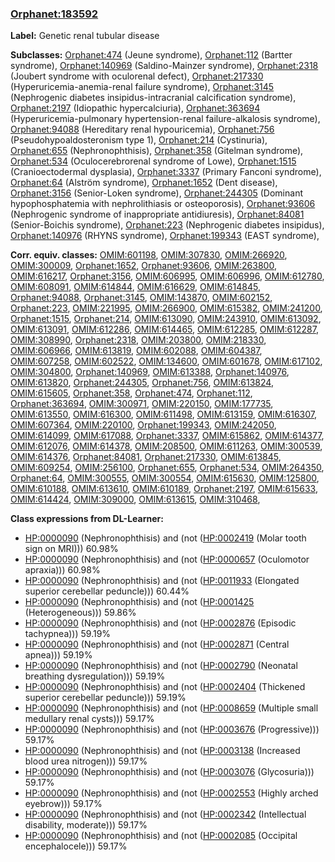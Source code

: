 
### [Orphanet:183592](http://www.orpha.net/ORDO/Orphanet_183592)
**Label:** Genetic renal tubular disease

**Subclasses:** [Orphanet:474](http://www.orpha.net/ORDO/Orphanet_474) (Jeune syndrome), [Orphanet:112](http://www.orpha.net/ORDO/Orphanet_112) (Bartter syndrome), [Orphanet:140969](http://www.orpha.net/ORDO/Orphanet_140969) (Saldino-Mainzer syndrome), [Orphanet:2318](http://www.orpha.net/ORDO/Orphanet_2318) (Joubert syndrome with oculorenal defect), [Orphanet:217330](http://www.orpha.net/ORDO/Orphanet_217330) (Hyperuricemia-anemia-renal failure syndrome), [Orphanet:3145](http://www.orpha.net/ORDO/Orphanet_3145) (Nephrogenic diabetes insipidus-intracranial calcification syndrome), [Orphanet:2197](http://www.orpha.net/ORDO/Orphanet_2197) (Idiopathic hypercalciuria), [Orphanet:363694](http://www.orpha.net/ORDO/Orphanet_363694) (Hyperuricemia-pulmonary hypertension-renal failure-alkalosis syndrome), [Orphanet:94088](http://www.orpha.net/ORDO/Orphanet_94088) (Hereditary renal hypouricemia), [Orphanet:756](http://www.orpha.net/ORDO/Orphanet_756) (Pseudohypoaldosteronism type 1), [Orphanet:214](http://www.orpha.net/ORDO/Orphanet_214) (Cystinuria), [Orphanet:655](http://www.orpha.net/ORDO/Orphanet_655) (Nephronophthisis), [Orphanet:358](http://www.orpha.net/ORDO/Orphanet_358) (Gitelman syndrome), [Orphanet:534](http://www.orpha.net/ORDO/Orphanet_534) (Oculocerebrorenal syndrome of Lowe), [Orphanet:1515](http://www.orpha.net/ORDO/Orphanet_1515) (Cranioectodermal dysplasia), [Orphanet:3337](http://www.orpha.net/ORDO/Orphanet_3337) (Primary Fanconi syndrome), [Orphanet:64](http://www.orpha.net/ORDO/Orphanet_64) (Alström syndrome), [Orphanet:1652](http://www.orpha.net/ORDO/Orphanet_1652) (Dent disease), [Orphanet:3156](http://www.orpha.net/ORDO/Orphanet_3156) (Senior-Loken syndrome), [Orphanet:244305](http://www.orpha.net/ORDO/Orphanet_244305) (Dominant hypophosphatemia with nephrolithiasis or osteoporosis), [Orphanet:93606](http://www.orpha.net/ORDO/Orphanet_93606) (Nephrogenic syndrome of inappropriate antidiuresis), [Orphanet:84081](http://www.orpha.net/ORDO/Orphanet_84081) (Senior-Boichis syndrome), [Orphanet:223](http://www.orpha.net/ORDO/Orphanet_223) (Nephrogenic diabetes insipidus), [Orphanet:140976](http://www.orpha.net/ORDO/Orphanet_140976) (RHYNS syndrome), [Orphanet:199343](http://www.orpha.net/ORDO/Orphanet_199343) (EAST syndrome), 

**Corr. equiv. classes:** [OMIM:601198](http://purl.obolibrary.org/obo/OMIM_601198), [OMIM:307830](http://purl.obolibrary.org/obo/OMIM_307830), [OMIM:266920](http://purl.obolibrary.org/obo/OMIM_266920), [OMIM:300009](http://purl.obolibrary.org/obo/OMIM_300009), [Orphanet:1652](http://www.orpha.net/ORDO/Orphanet_1652), [Orphanet:93606](http://www.orpha.net/ORDO/Orphanet_93606), [OMIM:263800](http://purl.obolibrary.org/obo/OMIM_263800), [OMIM:616217](http://purl.obolibrary.org/obo/OMIM_616217), [Orphanet:3156](http://www.orpha.net/ORDO/Orphanet_3156), [OMIM:606995](http://purl.obolibrary.org/obo/OMIM_606995), [OMIM:606996](http://purl.obolibrary.org/obo/OMIM_606996), [OMIM:612780](http://purl.obolibrary.org/obo/OMIM_612780), [OMIM:608091](http://purl.obolibrary.org/obo/OMIM_608091), [OMIM:614844](http://purl.obolibrary.org/obo/OMIM_614844), [OMIM:616629](http://purl.obolibrary.org/obo/OMIM_616629), [OMIM:614845](http://purl.obolibrary.org/obo/OMIM_614845), [Orphanet:94088](http://www.orpha.net/ORDO/Orphanet_94088), [Orphanet:3145](http://www.orpha.net/ORDO/Orphanet_3145), [OMIM:143870](http://purl.obolibrary.org/obo/OMIM_143870), [OMIM:602152](http://purl.obolibrary.org/obo/OMIM_602152), [Orphanet:223](http://www.orpha.net/ORDO/Orphanet_223), [OMIM:221995](http://purl.obolibrary.org/obo/OMIM_221995), [OMIM:266900](http://purl.obolibrary.org/obo/OMIM_266900), [OMIM:615382](http://purl.obolibrary.org/obo/OMIM_615382), [OMIM:241200](http://purl.obolibrary.org/obo/OMIM_241200), [Orphanet:1515](http://www.orpha.net/ORDO/Orphanet_1515), [Orphanet:214](http://www.orpha.net/ORDO/Orphanet_214), [OMIM:613090](http://purl.obolibrary.org/obo/OMIM_613090), [OMIM:243910](http://purl.obolibrary.org/obo/OMIM_243910), [OMIM:613092](http://purl.obolibrary.org/obo/OMIM_613092), [OMIM:613091](http://purl.obolibrary.org/obo/OMIM_613091), [OMIM:612286](http://purl.obolibrary.org/obo/OMIM_612286), [OMIM:614465](http://purl.obolibrary.org/obo/OMIM_614465), [OMIM:612285](http://purl.obolibrary.org/obo/OMIM_612285), [OMIM:612287](http://purl.obolibrary.org/obo/OMIM_612287), [OMIM:308990](http://purl.obolibrary.org/obo/OMIM_308990), [Orphanet:2318](http://www.orpha.net/ORDO/Orphanet_2318), [OMIM:203800](http://purl.obolibrary.org/obo/OMIM_203800), [OMIM:218330](http://purl.obolibrary.org/obo/OMIM_218330), [OMIM:606966](http://purl.obolibrary.org/obo/OMIM_606966), [OMIM:613819](http://purl.obolibrary.org/obo/OMIM_613819), [OMIM:602088](http://purl.obolibrary.org/obo/OMIM_602088), [OMIM:604387](http://purl.obolibrary.org/obo/OMIM_604387), [OMIM:607258](http://purl.obolibrary.org/obo/OMIM_607258), [OMIM:602522](http://purl.obolibrary.org/obo/OMIM_602522), [OMIM:134600](http://purl.obolibrary.org/obo/OMIM_134600), [OMIM:601678](http://purl.obolibrary.org/obo/OMIM_601678), [OMIM:617102](http://purl.obolibrary.org/obo/OMIM_617102), [OMIM:304800](http://purl.obolibrary.org/obo/OMIM_304800), [Orphanet:140969](http://www.orpha.net/ORDO/Orphanet_140969), [OMIM:613388](http://purl.obolibrary.org/obo/OMIM_613388), [Orphanet:140976](http://www.orpha.net/ORDO/Orphanet_140976), [OMIM:613820](http://purl.obolibrary.org/obo/OMIM_613820), [Orphanet:244305](http://www.orpha.net/ORDO/Orphanet_244305), [Orphanet:756](http://www.orpha.net/ORDO/Orphanet_756), [OMIM:613824](http://purl.obolibrary.org/obo/OMIM_613824), [OMIM:615605](http://purl.obolibrary.org/obo/OMIM_615605), [Orphanet:358](http://www.orpha.net/ORDO/Orphanet_358), [Orphanet:474](http://www.orpha.net/ORDO/Orphanet_474), [Orphanet:112](http://www.orpha.net/ORDO/Orphanet_112), [Orphanet:363694](http://www.orpha.net/ORDO/Orphanet_363694), [OMIM:300971](http://purl.obolibrary.org/obo/OMIM_300971), [OMIM:220150](http://purl.obolibrary.org/obo/OMIM_220150), [OMIM:177735](http://purl.obolibrary.org/obo/OMIM_177735), [OMIM:613550](http://purl.obolibrary.org/obo/OMIM_613550), [OMIM:616300](http://purl.obolibrary.org/obo/OMIM_616300), [OMIM:611498](http://purl.obolibrary.org/obo/OMIM_611498), [OMIM:613159](http://purl.obolibrary.org/obo/OMIM_613159), [OMIM:616307](http://purl.obolibrary.org/obo/OMIM_616307), [OMIM:607364](http://purl.obolibrary.org/obo/OMIM_607364), [OMIM:220100](http://purl.obolibrary.org/obo/OMIM_220100), [Orphanet:199343](http://www.orpha.net/ORDO/Orphanet_199343), [OMIM:242050](http://purl.obolibrary.org/obo/OMIM_242050), [OMIM:614099](http://purl.obolibrary.org/obo/OMIM_614099), [OMIM:617088](http://purl.obolibrary.org/obo/OMIM_617088), [Orphanet:3337](http://www.orpha.net/ORDO/Orphanet_3337), [OMIM:615862](http://purl.obolibrary.org/obo/OMIM_615862), [OMIM:614377](http://purl.obolibrary.org/obo/OMIM_614377), [OMIM:612076](http://purl.obolibrary.org/obo/OMIM_612076), [OMIM:614378](http://purl.obolibrary.org/obo/OMIM_614378), [OMIM:208500](http://purl.obolibrary.org/obo/OMIM_208500), [OMIM:611263](http://purl.obolibrary.org/obo/OMIM_611263), [OMIM:300539](http://purl.obolibrary.org/obo/OMIM_300539), [OMIM:614376](http://purl.obolibrary.org/obo/OMIM_614376), [Orphanet:84081](http://www.orpha.net/ORDO/Orphanet_84081), [Orphanet:217330](http://www.orpha.net/ORDO/Orphanet_217330), [OMIM:613845](http://purl.obolibrary.org/obo/OMIM_613845), [OMIM:609254](http://purl.obolibrary.org/obo/OMIM_609254), [OMIM:256100](http://purl.obolibrary.org/obo/OMIM_256100), [Orphanet:655](http://www.orpha.net/ORDO/Orphanet_655), [Orphanet:534](http://www.orpha.net/ORDO/Orphanet_534), [OMIM:264350](http://purl.obolibrary.org/obo/OMIM_264350), [Orphanet:64](http://www.orpha.net/ORDO/Orphanet_64), [OMIM:300555](http://purl.obolibrary.org/obo/OMIM_300555), [OMIM:300554](http://purl.obolibrary.org/obo/OMIM_300554), [OMIM:615630](http://purl.obolibrary.org/obo/OMIM_615630), [OMIM:125800](http://purl.obolibrary.org/obo/OMIM_125800), [OMIM:610188](http://purl.obolibrary.org/obo/OMIM_610188), [OMIM:613610](http://purl.obolibrary.org/obo/OMIM_613610), [OMIM:610189](http://purl.obolibrary.org/obo/OMIM_610189), [Orphanet:2197](http://www.orpha.net/ORDO/Orphanet_2197), [OMIM:615633](http://purl.obolibrary.org/obo/OMIM_615633), [OMIM:614424](http://purl.obolibrary.org/obo/OMIM_614424), [OMIM:309000](http://purl.obolibrary.org/obo/OMIM_309000), [OMIM:613615](http://purl.obolibrary.org/obo/OMIM_613615), [OMIM:310468](http://purl.obolibrary.org/obo/OMIM_310468), 

**Class expressions from DL-Learner:**

- [HP:0000090](http://purl.obolibrary.org/obo/HP_0000090) (Nephronophthisis) and (not ([HP:0002419](http://purl.obolibrary.org/obo/HP_0002419) (Molar tooth sign on MRI))) 60.98%
- [HP:0000090](http://purl.obolibrary.org/obo/HP_0000090) (Nephronophthisis) and (not ([HP:0000657](http://purl.obolibrary.org/obo/HP_0000657) (Oculomotor apraxia))) 60.98%
- [HP:0000090](http://purl.obolibrary.org/obo/HP_0000090) (Nephronophthisis) and (not ([HP:0011933](http://purl.obolibrary.org/obo/HP_0011933) (Elongated superior cerebellar peduncle))) 60.44%
- [HP:0000090](http://purl.obolibrary.org/obo/HP_0000090) (Nephronophthisis) and (not ([HP:0001425](http://purl.obolibrary.org/obo/HP_0001425) (Heterogeneous))) 59.86%
- [HP:0000090](http://purl.obolibrary.org/obo/HP_0000090) (Nephronophthisis) and (not ([HP:0002876](http://purl.obolibrary.org/obo/HP_0002876) (Episodic tachypnea))) 59.19%
- [HP:0000090](http://purl.obolibrary.org/obo/HP_0000090) (Nephronophthisis) and (not ([HP:0002871](http://purl.obolibrary.org/obo/HP_0002871) (Central apnea))) 59.19%
- [HP:0000090](http://purl.obolibrary.org/obo/HP_0000090) (Nephronophthisis) and (not ([HP:0002790](http://purl.obolibrary.org/obo/HP_0002790) (Neonatal breathing dysregulation))) 59.19%
- [HP:0000090](http://purl.obolibrary.org/obo/HP_0000090) (Nephronophthisis) and (not ([HP:0002404](http://purl.obolibrary.org/obo/HP_0002404) (Thickened superior cerebellar peduncle))) 59.19%
- [HP:0000090](http://purl.obolibrary.org/obo/HP_0000090) (Nephronophthisis) and (not ([HP:0008659](http://purl.obolibrary.org/obo/HP_0008659) (Multiple small medullary renal cysts))) 59.17%
- [HP:0000090](http://purl.obolibrary.org/obo/HP_0000090) (Nephronophthisis) and (not ([HP:0003676](http://purl.obolibrary.org/obo/HP_0003676) (Progressive))) 59.17%
- [HP:0000090](http://purl.obolibrary.org/obo/HP_0000090) (Nephronophthisis) and (not ([HP:0003138](http://purl.obolibrary.org/obo/HP_0003138) (Increased blood urea nitrogen))) 59.17%
- [HP:0000090](http://purl.obolibrary.org/obo/HP_0000090) (Nephronophthisis) and (not ([HP:0003076](http://purl.obolibrary.org/obo/HP_0003076) (Glycosuria))) 59.17%
- [HP:0000090](http://purl.obolibrary.org/obo/HP_0000090) (Nephronophthisis) and (not ([HP:0002553](http://purl.obolibrary.org/obo/HP_0002553) (Highly arched eyebrow))) 59.17%
- [HP:0000090](http://purl.obolibrary.org/obo/HP_0000090) (Nephronophthisis) and (not ([HP:0002342](http://purl.obolibrary.org/obo/HP_0002342) (Intellectual disability, moderate))) 59.17%
- [HP:0000090](http://purl.obolibrary.org/obo/HP_0000090) (Nephronophthisis) and (not ([HP:0002085](http://purl.obolibrary.org/obo/HP_0002085) (Occipital encephalocele))) 59.17%


